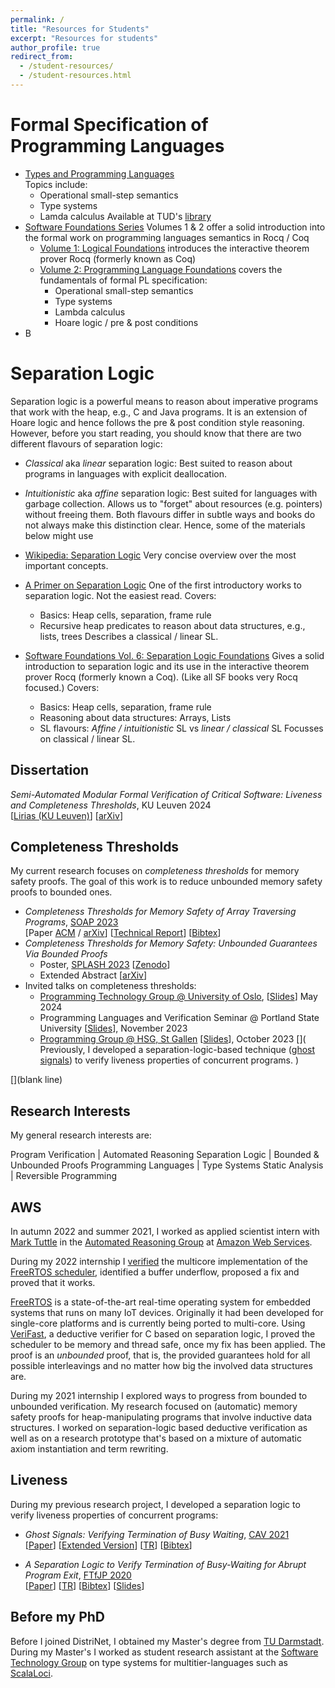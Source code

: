 ```yaml
---
permalink: /
title: "Resources for Students"
excerpt: "Resources for students"
author_profile: true
redirect_from:
  - /student-resources/
  - /student-resources.html
---
```





# Formal Specification of Programming Languages
- [Types and Programming Languages](https://www.cis.upenn.edu/~bcpierce/tapl/)  
  Topics include:
    + Operational small-step semantics
    + Type systems
    + Lamda calculus
  Available at TUD's [library](https://hds.hebis.de/ulbda/Record/HEB103681639)
- [Software Foundations Series](https://softwarefoundations.cis.upenn.edu)
  Volumes 1 & 2 offer a solid introduction into the formal work on programming languages semantics in Rocq / Coq
  + [Volume 1: Logical Foundations](https://softwarefoundations.cis.upenn.edu/lf-current/index.html) introduces the interactive theorem prover Rocq (formerly known as Coq)
  + [Volume 2: Programming Language Foundations](https://softwarefoundations.cis.upenn.edu/plf-current/index.html) covers the fundamentals of formal PL specification:
    - Operational small-step semantics
    - Type systems
    - Lambda calculus
    - Hoare logic / pre & post conditions 
- B

# Separation Logic

Separation logic is a powerful means to reason about imperative programs that work with the heap, e.g., C and Java programs. It is an extension of Hoare logic and hence follows the pre & post condition style reasoning.
However, before you start reading, you should know that there are two different flavours of separation logic:
- *Classical* aka *linear* separation logic: Best suited to reason about programs in languages with explicit deallocation.
- *Intuitionistic* aka *affine* separation logic: Best suited for languages with garbage collection. Allows us to "forget" about resources (e.g. pointers) without freeing them.
Both flavours differ in subtle ways and books do not always make this distinction clear.
Hence, some of the materials below might use 

- [Wikipedia: Separation Logic](https://en.wikipedia.org/wiki/Separation_logic)
  Very concise overview over the most important concepts.
- [A Primer on Separation Logic](http://www0.cs.ucl.ac.uk/staff/p.ohearn/papers/Marktoberdorf11LectureNotes.pdf)
  One of the first introductory works to separation logic. 
  Not the easiest read.
  Covers:
    + Basics: Heap cells, separation, frame rule
    + Recursive heap predicates to reason about data structures, e.g., lists, trees
  Describes a classical / linear SL.
- [Software Foundations Vol. 6: Separation Logic Foundations](https://softwarefoundations.cis.upenn.edu/slf-current/index.html)
  Gives a solid introduction to separation logic and its use in the interactive theorem prover Rocq (formerly known a Coq). (Like all SF books very Rocq focused.)
  Covers:
    + Basics: Heap cells, separation, frame rule
    + Reasoning about data structures: Arrays, Lists
    + SL flavours: *Affine / intuitionistic* SL vs *linear / classical* SL
  Focusses on classical / linear SL.


## Dissertation
*Semi-Automated Modular Formal Verification of Critical Software: Liveness and Completeness Thresholds*,
KU Leuven 2024  
[[Lirias (KU Leuven)](https://lirias.kuleuven.be/4140343&lang=en)]
[[arXiv](https://arxiv.org/abs/2403.00934)]


## Completeness Thresholds
My current research focuses on *completeness thresholds* for memory safety proofs.
The goal of this work is to reduce unbounded memory safety proofs to bounded ones.
* *Completeness Thresholds for Memory Safety of Array Traversing Programs*,
  [SOAP 2023](https://pldi23.sigplan.org/home/SOAP-2023#event-overview)  
  [Paper
    [ACM](https://dl.acm.org/doi/abs/10.1145/3589250.3596143)
    / [arXiv](https://arxiv.org/abs/2305.03606)]
  [[Technical Report](https://arxiv.org/abs/2211.11885)]
  [[Bibtex](https://raw.githubusercontent.com/tobireinhard/Publications/master/papers/SOAP23--CTs4MS-Arrays/ct4ms-arrays.bib)]
* *Completeness Thresholds for Memory Safety: Unbounded Guarantees Via Bounded Proofs*
  * Poster,
    [SPLASH 2023](https://2023.splashcon.org/track/splash-2023-Posters#event-overview)
    [[Zenodo](https://zenodo.org/records/10066197)]
  * Extended Abstract
    [[arXiv](https://arxiv.org/abs/2309.09731)]
* Invited talks on completeness thresholds:
  * [Programming Technology Group @ University of Oslo](https://www.mn.uio.no/ifi/english/?vrtx=unit-view&areacode=150527),
    [[Slides](https://github.com/tobireinhard/Publications/raw/master/talks/invited/UiO--Programming_Technology_Group--CTs--2024/UiO_2024-ct4ms--presentation.pdf)]
    May 2024
  * Programming Languages and Verification Seminar @ Portland State University
    [[Slides](https://github.com/tobireinhard/Publications/raw/master/talks/invited/PSU--PLV_seminar--CTs--2023/PSU_2023--ct4ms--presentation.pdf)],
    November 2023
  * [Programming Group @ HSG, St Gallen](https://programming-group.com)
    [[Slides](https://github.com/tobireinhard/Publications/raw/master/talks/invited/HSG--Programming_Group--CTs--2023/HSG_2023--ct4ms--presentation.pdf)],
    October 2023
[](
Previously, I developed a separation-logic-based technique
([ghost signals](https://link.springer.com/chapter/10.1007/978-3-030-81688-9_2))
to verify liveness properties of concurrent programs.
)

[](blank line)
` `  

## Research Interests
My general research interests are:

<style>
table, tr, td {
  font-size: large;
  border: 0px
}
</style>

Program Verification  | Automated Reasoning
Separation Logic      | Bounded & Unbounded Proofs
Programming Languages | Type Systems
Static Analysis       | Reversible Programming


## AWS

In autumn 2022 and summer 2021, I worked as applied scientist intern with
[Mark Tuttle](https://www.markrtuttle.com/)
in the
[Automated Reasoning Group](https://aws.amazon.com/security/provable-security/)
at
[Amazon Web Services](https://aws.amazon.com/).

During my 2022 internship I
[verified](
  https://github.com/Tobias-internship-AWS-2022/FreeRTOS-Kernel/tree/verifast_switch_context/Test/VeriFast/tasks/vTaskSwitchContext
)
the multicore implementation of the
[FreeRTOS scheduler](https://github.com/FreeRTOS/FreeRTOS-Kernel/tree/smp),
identified a buffer underflow, proposed a fix and proved that it works.

[FreeRTOS](https://freertos.org)
is a state-of-the-art real-time operating system for embedded systems that runs on many IoT devices.
Originally it had been developed for single-core platforms and is currently being ported to multi-core.
Using
[VeriFast](https://github.com/verifast/verifast),
a deductive verifier for C based on separation logic, I proved the scheduler to be memory and thread safe, once my fix has been applied.
The proof is an *unbounded* proof, that is, the provided guarantees hold for all possible interleavings and no matter how big the involved data structures are.

During my 2021 internship I explored ways to progress from bounded to unbounded verification.
My research focused on (automatic) memory safety proofs for heap-manipulating programs that involve inductive data structures.
I worked on separation-logic based deductive verification as well as on a research prototype that's based on a mixture of automatic axiom instantiation and term rewriting.


## Liveness
During my previous research project, I developed a separation logic to verify liveness properties of concurrent programs:

* *Ghost Signals: Verifying Termination of Busy Waiting*,
  [CAV 2021](http://i-cav.org/2021/accepted-papers/)  
  [[Paper](https://link.springer.com/chapter/10.1007/978-3-030-81688-9_2)]
  [[Extended Version](https://arxiv.org/abs/2010.11762)]
  [[TR](https://people.cs.kuleuven.be/~tobias.reinhard/ghostSignals--TR.pdf)]
  [[Bibtex](https://raw.githubusercontent.com/tobireinhard/Publications/master/papers/ghostSignals.bib)]

* *A Separation Logic to Verify Termination of Busy-Waiting for Abrupt Program Exit*,
  [FTfJP 2020](https://2020.ecoop.org/track/FTfJP-2020-papers#Program)  
  [[Paper](https://dl.acm.org/doi/10.1145/3427761.3428345)]
  [[TR](https://arxiv.org/abs/2007.10215)]
  [[Bibtex](https://raw.githubusercontent.com/tobireinhard/Publications/master/papers/abruptExit.bib)]
  [[Slides](https://people.cs.kuleuven.be/~tobias.reinhard/AbruptExit--presentation.pdf)]


## Before my PhD

Before I joined DistriNet, I obtained my Master's degree from
[TU Darmstadt](https://www.tu-darmstadt.de/index.en.jsp).
During my Master's I worked as student research assistant at the
[Software Technology Group](https://www.stg.tu-darmstadt.de/main_stg/index.en.jsp)
on type systems for multitier-languages such as
[ScalaLoci](https://scala-loci.github.io).
